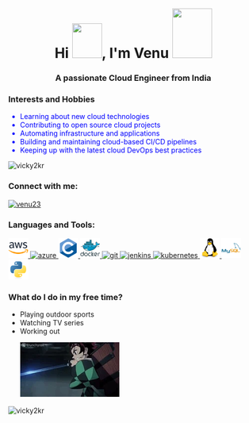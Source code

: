 <h1 align="center">Hi <img src="https://i.pinimg.com/originals/28/02/00/28020003d4a493c78d8202ba6c35f179.gif" width="60px" height="70px">, I'm Venu
<img src = "https://octodex.github.com/images/spidertocat.png" width ="80px" height="100px"> </h1>
<p align ="left">
<h3 align="center">A passionate Cloud Engineer from India</h3>

<!DOCTYPE html>
<html>
<head>
</head>
<body>



  <h3>Interests and Hobbies</h3>

<ul style="color: blue;">
  <li>Learning about new cloud technologies</li>
  <li>Contributing to open source cloud projects</li>
  <li>Automating infrastructure and applications</li>
  <li>Building and maintaining cloud-based CI/CD pipelines</li>
  <li>Keeping up with the latest cloud DevOps best practices</li>
</ul>

</body>
</html>

<p align="left"> <img src="https://komarev.com/ghpvc/?username=vicky2kr&label=Profile%20views&color=0e75b6&style=flat" alt="vicky2kr" /> </p>

<h3 align="left">Connect with me:</h3>
<p align="left">
<a href="https://linkedin.com/in/venu23" target="blank"><img align="center" src="https://raw.githubusercontent.com/rahuldkjain/github-profile-readme-generator/master/src/images/icons/Social/linked-in-alt.svg" alt="venu23" height="30" width="40" /></a>
</p>

<h3 align="left">Languages and Tools:</h3>
<p align="left"> <a href="https://aws.amazon.com" target="_blank" rel="noreferrer"> <img src="https://raw.githubusercontent.com/devicons/devicon/master/icons/amazonwebservices/amazonwebservices-original-wordmark.svg" alt="aws" width="40" height="40"/> </a> <a href="https://azure.microsoft.com/en-in/" target="_blank" rel="noreferrer"> <img src="https://www.vectorlogo.zone/logos/microsoft_azure/microsoft_azure-icon.svg" alt="azure" width="40" height="40"/> </a> <a href="https://www.cprogramming.com/" target="_blank" rel="noreferrer"> <img src="https://raw.githubusercontent.com/devicons/devicon/master/icons/c/c-original.svg" alt="c" width="40" height="40"/> </a> <a href="https://www.docker.com/" target="_blank" rel="noreferrer"> <img src="https://raw.githubusercontent.com/devicons/devicon/master/icons/docker/docker-original-wordmark.svg" alt="docker" width="40" height="40"/> </a> <a href="https://git-scm.com/" target="_blank" rel="noreferrer"> <img src="https://www.vectorlogo.zone/logos/git-scm/git-scm-icon.svg" alt="git" width="40" height="40"/> </a> <a href="https://www.jenkins.io" target="_blank" rel="noreferrer"> <img src="https://www.vectorlogo.zone/logos/jenkins/jenkins-icon.svg" alt="jenkins" width="40" height="40"/> </a> <a href="https://kubernetes.io" target="_blank" rel="noreferrer"> <img src="https://www.vectorlogo.zone/logos/kubernetes/kubernetes-icon.svg" alt="kubernetes" width="40" height="40"/> </a> <a href="https://www.linux.org/" target="_blank" rel="noreferrer"> <img src="https://raw.githubusercontent.com/devicons/devicon/master/icons/linux/linux-original.svg" alt="linux" width="40" height="40"/> </a> <a href="https://www.mysql.com/" target="_blank" rel="noreferrer"> <img src="https://raw.githubusercontent.com/devicons/devicon/master/icons/mysql/mysql-original-wordmark.svg" alt="mysql" width="40" height="40"/> </a> <a href="https://www.python.org" target="_blank" rel="noreferrer"> <img src="https://raw.githubusercontent.com/devicons/devicon/master/icons/python/python-original.svg" alt="python" width="40" height="40"/> </a> </p>

 <h3>What do I do in my free time?</h3>
  <ul>
    <li>Playing outdoor sports</li>
    <li>Watching TV series</li>
    <li>Working out</li>
    
   ![](https://github.com/Vicky2KR/Vicky2KR/blob/main/s.gif)
    
  </ul>


<p><img align="center" src="https://github-readme-stats.vercel.app/api/top-langs?username=vicky2kr&show_icons=true&locale=en&layout=compact" alt="vicky2kr" /></p>
